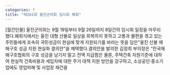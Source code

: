 ```yaml
---
categories: f
title: "제261회 울진군의회 임시회 폐회"
---
```

[월간인물] 울진군의회는 9월 19일부터 9월 26일까지 8일간의 임시회 일정을 마무리 했다.폐회식에서는 울진 대형 산불로 일상을 회복하지 못하고 고통과 불편을 겪고 있는 주민들에게 조속히 국민성금이 현실에 맞게 지원되기를 바라는 뜻을 담은"울진 산불 재해구호 성금 지원 현실화 결의안"을 채택했다.결의안을 발의한 김정희 부의장은 “전국재해구호협회의 구호 성금을 남기지 말고 전액 지급함은 물론, 주택건축 지원기준에 대하여 현실적 건축비용과 세입자에 대한 주거 대책 지원 방안을 강구하고, 소상공인·중소기업에도 영업피해 및 사업장 재건을